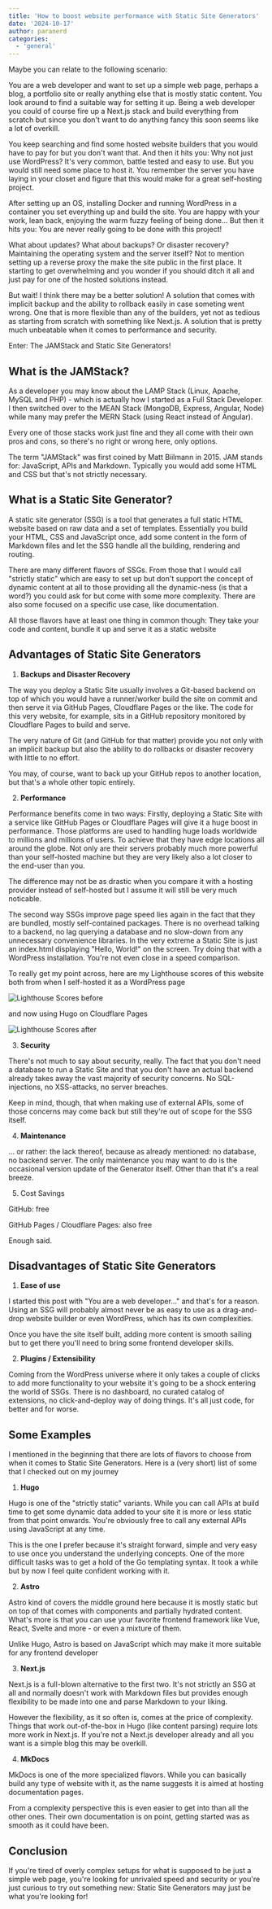 ```yaml
---
title: 'How to boost website performance with Static Site Generators'
date: '2024-10-17'
author: paranerd
categories:
  - 'general'
---
```


Maybe you can relate to the following scenario:

You are a web developer and want to set up a simple web page, perhaps a blog, a portfolio site or really anything else that is mostly static content. You look around to find a suitable way for setting it up. Being a web developer you could of course fire up a Next.js stack and build everything from scratch but since you don't want to do anything fancy this soon seems like a lot of overkill.

You keep searching and find some hosted website builders that you would have to pay for but you don't want that. And then it hits you: Why not just use WordPress? It's very common, battle tested and easy to use. But you would still need some place to host it. You remember the server you have laying in your closet and figure that this would make for a great self-hosting project.

After setting up an OS, installing Docker and running WordPress in a container you set everything up and build the site. You are happy with your work, lean back, enjoying the warm fuzzy feeling of being done... But then it hits you: You are never really going to be done with this project!

What about updates? What about backups? Or disaster recovery? Maintaining the operating system and the server itself? Not to mention setting up a reverse proxy the make the site public in the first place. It starting to get overwhelming and you wonder if you should ditch it all and just pay for one of the hosted solutions instead.

But wait! I think there may be a better solution! A solution that comes with implicit backup and the ability to rollback easily in case someting went wrong. One that is more flexible than any of the builders, yet not as tedious as starting from scratch with something like Next.js. A solution that is pretty much unbeatable when it comes to performance and security.

Enter: The JAMStack and Static Site Generators!

## What is the JAMStack?

As a developer you may know about the LAMP Stack (Linux, Apache, MySQL and PHP) - which is actually how I started as a Full Stack Developer. I then switched over to the MEAN Stack (MongoDB, Express, Angular, Node) while many may prefer the MERN Stack (using React instead of Angular).

Every one of those stacks work just fine and they all come with their own pros and cons, so there's no right or wrong here, only options.

The term "JAMStack" was first coined by Matt Biilmann in 2015. JAM stands for: JavaScript, APIs and Markdown. Typically you would add some HTML and CSS but that's not strictly necessary.

## What is a Static Site Generator?

A static site generator (SSG) is a tool that generates a full static HTML website based on raw data and a set of templates. Essentially you build your HTML, CSS and JavaScript once, add some content in the form of Markdown files and let the SSG handle all the building, rendering and routing.

There are many different flavors of SSGs. From those that I would call "strictly static" which are easy to set up but don't support the concept of dynamic content at all to those providing all the dynamic-ness (is that a word?) you could ask for but come with some more complexity. There are also some focused on a specific use case, like documentation.

All those flavors have at least one thing in common though: They take your code and content, bundle it up and serve it as a static website

## Advantages of Static Site Generators

1. **Backups and Disaster Recovery**

The way you deploy a Static Site usually involves a Git-based backend on top of which you would have a runner/worker build the site on commit and then serve it via GitHub Pages, Cloudflare Pages or the like. The code for this very website, for example, sits in a GitHub repository monitored by Cloudflare Pages to build and serve.

The very nature of Git (and GitHub for that matter) provide you not only with an implicit backup but also the ability to do rollbacks or disaster recovery with little to no effort.

You may, of course, want to back up your GitHub repos to another location, but that's a whole other topic entirely.

2. **Performance**

Performance benefits come in two ways: Firstly, deploying a Static Site with a service like GitHub Pages or Cloudflare Pages will give it a huge boost in performance. Those platforms are used to handling huge loads worldwide to millions and millions of users. To achieve that they have edge locations all around the globe. Not only are their servers probably much more powerful than your self-hosted machine but they are very likely also a lot closer to the end-user than you.

The difference may not be as drastic when you compare it with a hosting provider instead of self-hosted but I assume it will still be very much noticable.

The second way SSGs improve page speed lies again in the fact that they are bundled, mostly self-contained packages. There is no overhead talking to a backend, no lag querying a database and no slow-down from any unnecessary convenience libraries. In the very extreme a Static Site is just an index.html displaying "Hello, World!" on the screen. Try doing that with a WordPress installation. You're not even close in a speed comparison.

To really get my point across, here are my Lighthouse scores of this website both from when I self-hosted it as a WordPress page

![Lighthouse Scores before](lighthouse-scores-before.png 'Lighthouse Scores before')

and now using Hugo on Cloudflare Pages

![Lighthouse Scores after](lighthouse-scores-before.png 'Lighthouse Scores after')

3. **Security**

There's not much to say about security, really. The fact that you don't need a database to run a Static Site and that you don't have an actual backend  already takes away the vast majority of security concerns. No SQL-injections, no XSS-attacks, no server breaches.

Keep in mind, though, that when making use of external APIs, some of those concerns may come back but still they're out of scope for the SSG itself.

4. **Maintenance**

... or rather: the lack thereof, because as already mentioned: no database, no backend server. The only maintenance you may want to do is the occasional version update of the Generator itself. Other than that it's a real breeze.

5. Cost Savings

GitHub: free

GitHub Pages / Cloudflare Pages: also free

Enough said.

## Disadvantages of Static Site Generators

1. **Ease of use**

I started this post with "You are a web developer..." and that's for a reason. Using an SSG will probably almost never be as easy to use as a drag-and-drop website builder or even WordPress, which has its own complexities.

Once you have the site itself built, adding more content is smooth sailing but to get there you'll need to bring some frontend developer skills.

2. **Plugins / Extensibility**

Coming from the WordPress universe where it only takes a couple of clicks to add more functionality to your website it's going to be a shock entering the world of SSGs. There is no dashboard, no curated catalog of extensions, no click-and-deploy way of doing things. It's all just code, for better and for worse.

## Some Examples

I mentioned in the beginning that there are lots of flavors to choose from when it comes to Static Site Generators. Here is a (very short) list of some that I checked out on my journey

1. **Hugo**

Hugo is one of the "strictly static" variants. While you can call APIs at build time to get some dynamic data added to your site it is more or less static from that point onwards. You're obviously free to call any external APIs using JavaScript at any time.

This is the one I prefer because it's straight forward, simple and very easy to use once you understand the underlying concepts. One of the more difficult tasks was to get a hold of the Go templating syntax. It took a while but by now I feel quite confident working with it.

2. **Astro**

Astro kind of covers the middle ground here because it is mostly static but on top of that comes with components and partially hydrated content. What's more is that you can use your favorite frontend framework like Vue, React, Svelte and more - or even a mixture of them.

Unlike Hugo, Astro is based on JavaScript which may make it more suitable for any frontend developer

3. **Next.js**

Next.js is a full-blown alternative to the first two. It's not strictly an SSG at all and normally doesn't work with Markdown files but provides enough flexibility to be made into one and parse Markdown to your liking.

However the flexibility, as it so often is, comes at the price of complexity. Things that work out-of-the-box in Hugo (like content parsing) require lots more work in Next.js. If you're not a Next.js developer already and all you want is a simple blog this may be overkill.

4. **MkDocs**

MkDocs is one of the more specialized flavors. While you can basically build any type of website with it, as the name suggests it is aimed at hosting documentation pages.

From a complexity perspective this is even easier to get into than all the other ones. Their own documentation is on point, getting started was as smooth as it could have been.

## Conclusion

If you're tired of overly complex setups for what is supposed to be just a simple web page, you're looking for unrivaled speed and security or you're just curious to try out something new: Static Site Generators may just be what you're looking for!
